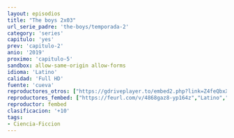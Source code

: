 ```yaml
---
layout: episodios
title: "The boys 2x03"
url_serie_padre: 'the-boys/temporada-2'
category: 'series'
capitulo: 'yes'
prev: 'capitulo-2'
anio: '2019'
proximo: 'capitulo-5'
sandbox: allow-same-origin allow-forms
idioma: 'Latino'
calidad: 'Full HD'
fuente: 'cueva'
reproductores_otros: ["https://gdriveplayer.to/embed2.php?link=Z4feQbxXJ2l7PstC752MkQxUZ%252BpbDEXbLoNmhX0zCe%252F6MOKNehc1CUYrv4AzPCAe9%252FS0fLDuoTM1xkKDC9JHoyHcBa0T4hELJ4VTJEkhZBKd%252FeXo0Rijyf%252Fa54SlhBdACPwRwFTLQAG12EIv70iCy3koGAGGtX5toLLkkWMp1hhAajq%252FIEkFHZ7Y0L2qZfWUxnYBtIyO7xY3yHuBUEhAO3","Latino","https://gdriveplayer.to/embed2.php?link=GtuIZRT0YAINU%252FcN210SBAcqY4EhSuQndCtP8KzC5qO2u8%252FQFPGGa5IBxY4WKucdGtez7mzJ2NJ6cZOHLcmvmCZF2adJ07i57%252F%252FGVlSWIjK4vBAfEfuKLUp45V3ZNgv8NrmDbWAVReWPQELPiOAOuTFN0LNm8L%252BwrTJn8zqYYLzwiZfg4QSjqVPppea72%252FAPO7%252FiB4Gj6E6hEC9UKKxRMu","Latino"]
reproductores_fembed: ["https://feurl.com/v/4868gaz8-yp164z","Latino","https://www.fembed.com/v/0epy4ale48-63wl","Latino","https://www.fembed.com/v/z71rytjl8pnzem1","Latino","https://jplayer.club/v/k8q0es3wdz51575","Latino"]
reproductor: fembed
clasificacion: '+10'
tags:
- Ciencia-Ficcion
---
```












